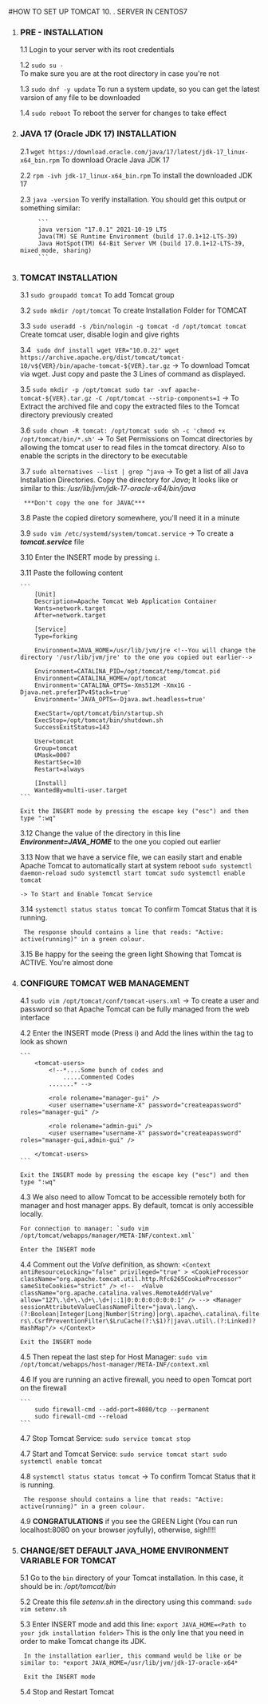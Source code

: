 
#HOW TO SET UP TOMCAT 10. . SERVER IN CENTOS7
		
1. 	### PRE - INSTALLATION 

	1.1 Login to your server with its root credentials
	
	1.2 	```
			sudo su -
			```  
		To make sure you are at the root directory in case you're not
	
	1.3 ```sudo dnf -y update``` To run a system update, so you can get the latest varsion of any file to be downloaded
	
	1.4 ```sudo reboot```  To reboot the server for changes to take effect
	

2. ### JAVA 17 (Oracle JDK 17) INSTALLATION
	
	2.1 ```wget https://download.oracle.com/java/17/latest/jdk-17_linux-x64_bin.rpm``` To download Oracle Java JDK 17
	
	2.2 ```rpm -ivh jdk-17_linux-x64_bin.rpm``` To install the downloaded  JDK 17
	
	2.3 ```java -version``` To verify installation. You should get this output or something similar: 
		
			```
			java version "17.0.1" 2021-10-19 LTS
			Java(TM) SE Runtime Environment (build 17.0.1+12-LTS-39)
			Java HotSpot(TM) 64-Bit Server VM (build 17.0.1+12-LTS-39, mixed mode, sharing)
			```


3.  ### TOMCAT INSTALLATION

	3.1 ```sudo groupadd tomcat``` To add Tomcat group
	
	3.2 ```sudo mkdir /opt/tomcat```  To create Installation Folder for TOMCAT
	
	3.3 ```sudo useradd -s /bin/nologin -g tomcat -d /opt/tomcat tomcat```  Create tomcat user, disable login and give rights
	
	3.4		``` 
			sudo dnf install wget
			VER="10.0.22"
			wget https://archive.apache.org/dist/tomcat/tomcat-10/v${VER}/bin/apache-tomcat-${VER}.tar.gz
			```
		-> To download Tomcat via wget. Just copy and paste the 3 Lines of command as displayed.
		
	3.5 ```
			sudo mkdir -p /opt/tomcat
			sudo tar -xvf apache-tomcat-${VER}.tar.gz -C /opt/tomcat --strip-components=1
		```
		-> To Extract the archived file and copy the extracted files to the Tomcat directory previously created
		
	3.6 ```
			sudo chown -R tomcat: /opt/tomcat
			sudo sh -c 'chmod +x /opt/tomcat/bin/*.sh'
		```
		-> To Set Permissions on Tomcat directories by allowing the tomcat user to read files in the tomcat directory. 
		   Also to enable the scripts in the directory to be executable
		  
	3.7 `sudo alternatives --list | grep ^java` -> To get a list of all Java Installation Directories.
		 Copy the directory for *Java*; It looks like or similar to this: */usr/lib/jvm/jdk-17-oracle-x64/bin/java* 

		 ***Don't copy the one for JAVAC***
		 
	3.8 Paste the copied diretory somewhere, you'll need it in a minute
	
	3.9 `sudo vim /etc/systemd/system/tomcat.service` -> To create a ***tomcat.service*** file
	
	3.10 Enter the INSERT mode by pressing `i`.
	
	3.11 Paste the following content
	
		```
			[Unit]
			Description=Apache Tomcat Web Application Container
			Wants=network.target
			After=network.target

			[Service]
			Type=forking

			Environment=JAVA_HOME=/usr/lib/jvm/jre <!--You will change the directory '/usr/lib/jvm/jre' to the one you copied out earlier-->

			Environment=CATALINA_PID=/opt/tomcat/temp/tomcat.pid
			Environment=CATALINA_HOME=/opt/tomcat
			Environment='CATALINA_OPTS=-Xms512M -Xmx1G -Djava.net.preferIPv4Stack=true'
			Environment='JAVA_OPTS=-Djava.awt.headless=true'

			ExecStart=/opt/tomcat/bin/startup.sh
			ExecStop=/opt/tomcat/bin/shutdown.sh
			SuccessExitStatus=143

			User=tomcat
			Group=tomcat
			UMask=0007
			RestartSec=10
			Restart=always

			[Install]
			WantedBy=multi-user.target
		```
		
		Exit the INSERT mode by pressing the escape key ("esc") and then type ":wq"
	
	3.12 Change the value of the directory in this line ***Environment=JAVA_HOME*** to the one you copied out earlier
	
	3.13 Now that we have a service file, we can easily start and enable Apache Tomcat to automatically start at system reboot
		 ```
			sudo systemctl daemon-reload
			sudo systemctl start tomcat
			sudo systemctl enable tomcat
		 ```
		 
		-> To Start and Enable Tomcat Service
		
	3.14 `systemctl status status tomcat` To confirm Tomcat Status that it is running.
		 
		 The response should contains a line that reads: "Active: active(running)" in a green colour. 
			
	
	3.15 Be happy for the seeing the green light Showing that Tomcat is ACTIVE. You're almost done
	


4.  ### CONFIGURE TOMCAT WEB MANAGEMENT

	4.1 `sudo vim /opt/tomcat/conf/tomcat-users.xml` -> To create a user and password so that Apache Tomcat can be fully managed from the web interface
	
	4.2 Enter the INSERT mode (Press i) and Add the lines within the <tomcat-users> tag to look as shown
	
		```
			<tomcat-users>
				<!--*....Some bunch of codes and 
					.....Commented Codes
				.......* -->

				<role rolename="manager-gui" />
				<user username="username-X" password="createapassword" roles="manager-gui" />

				<role rolename="admin-gui" />
				<user username="username-X" password="createapassword" roles="manager-gui,admin-gui" />
			
			</tomcat-users>
		```
		
		Exit the INSERT mode by pressing the escape key ("esc") and then type ":wq"

	4.3 We also need to allow Tomcat to be accessible remotely both for manager and host manager apps. By default, tomcat is only accessible locally.

		For connection to manager: `sudo vim  /opt/tomcat/webapps/manager/META-INF/context.xml`
		
		Enter the INSERT mode

	4.4 Comment out the *Valve* definition, as shown: 
		```
		<Context antiResourceLocking="false" privileged="true" >
		  <CookieProcessor className="org.apache.tomcat.util.http.Rfc6265CookieProcessor"
						   sameSiteCookies="strict" />
		<!--  <Valve className="org.apache.catalina.valves.RemoteAddrValve"
					   allow="127\.\d+\.\d+\.\d+|::1|0:0:0:0:0:0:0:1" /> -->
		  <Manager sessionAttributeValueClassNameFilter="java\.lang\.(?:Boolean|Integer|Long|Number|String)|org\.apache\.catalina\.filters\.CsrfPreventionFilter\$LruCache(?:\$1)?|java\.util\.(?:Linked)?HashMap"/>
		</Context>
		```
		
		Exit the INSERT mode 

	4.5 Then repeat the last step for Host Manager: `sudo vim /opt/tomcat/webapps/host-manager/META-INF/context.xml`

	4.6 If you are running an active firewall, you need to open Tomcat port on the firewall
		
		```
			sudo firewall-cmd --add-port=8080/tcp --permanent
			sudo firewall-cmd --reload
		```

	4.7 Stop Tomcat Service: `sudo service tomcat stop`

	4.7 Start and Tomcat Service: 
		```
			sudo service tomcat start
			sudo systemctl enable tomcat
		```

	4.8 `systemctl status status tomcat` -> To confirm Tomcat Status that it is running.
		 
		 The response should contains a line that reads: "Active: active(running)" in a green colour. 
			
	
	4.9 **CONGRATULATIONS** if you see the GREEN Light (You can run localhost:8080 on your browser joyfully),  otherwise, sigh!!!!



5. ### CHANGE/SET DEFAULT JAVA_HOME ENVIRONMENT VARIABLE FOR TOMCAT
	
	5.1 Go to the `bin` directory of your Tomcat installation. In this case, it should be in: */opt/tomcat/bin*

	5.2 Create this file *setenv.sh* in the directory using this command: `sudo vim setenv.sh`

	5.3 Enter INSERT mode and add this line: 
		```
			export JAVA_HOME=<Path to your jdk installation folder>
		```
		This is the only line that you need in order to make Tomcat change its JDK.

		In the installation earlier, this command would be like or be similar to: *export JAVA_HOME=/usr/lib/jvm/jdk-17-oracle-x64*
		
		Exit the INSERT mode

	5.4  Stop and Restart Tomcat
	
		

	


